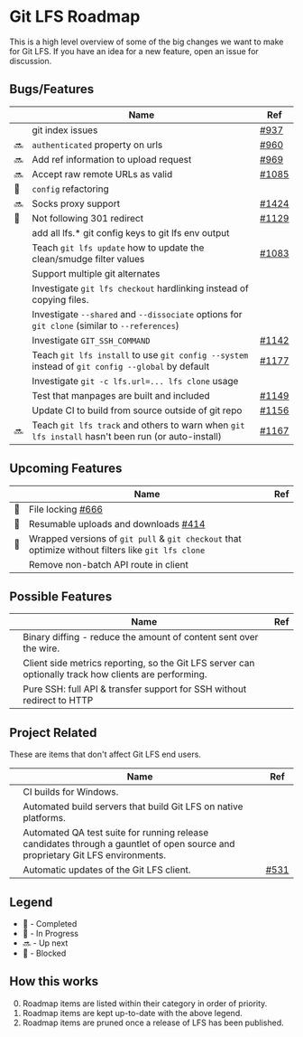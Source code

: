 # Git LFS Roadmap

This is a high level overview of some of the big changes we want to make for
Git LFS. If you have an idea for a new feature, open an issue for discussion.

## Bugs/Features

| | Name | Ref |
| ------ | ---- | --- |
| | git index issues | [#937](https://github.com/github/git-lfs/issues/937) |
| :soon: | `authenticated` property on urls | [#960](https://github.com/github/git-lfs/issues/960) |
| :soon: | Add ref information to upload request | [#969](https://github.com/github/git-lfs/issues/969) |
| :soon: | Accept raw remote URLs as valid | [#1085](https://github.com/github/git-lfs/issues/1085) |
| :construction: | `config` refactoring | |
| :soon: | Socks proxy support | [#1424](https://github.com/github/git-lfs/issues/1424) |
| :no_entry_sign: | Not following 301 redirect | [#1129](https://github.com/github/git-lfs/issues/1129) |
| | add all lfs.\* git config keys to git lfs env output | |
| | Teach `git lfs update` how to update the clean/smudge filter values | [#1083](https://github.com/github/git-lfs/pull/1083) |
| | Support multiple git alternates | |
| | Investigate `git lfs checkout` hardlinking instead of copying files. | |
| | Investigate `--shared` and `--dissociate` options for `git clone` (similar to `--references`) | |
| | Investigate `GIT_SSH_COMMAND` | [#1142](https://github.com/github/git-lfs/issues/1142) | |
| | Teach `git lfs install` to use `git config --system` instead of `git config --global` by default | [#1177](https://github.com/github/git-lfs/pull/1177) |
| | Investigate `git -c lfs.url=... lfs clone` usage | |
| | Test that manpages are built and included | [#1149](https://github.com/github/git-lfs/pull/1149) |
| | Update CI to build from source outside of git repo | [#1156](https://github.com/github/git-lfs/issues/1156#issuecomment-211574343) |
| :soon: | Teach `git lfs track` and others to warn when `git lfs install` hasn't been run (or auto-install) | [#1167](https://github.com/github/git-lfs/issues/1167) |

## Upcoming Features

| | Name | Ref |
| ------ | ---- | --- |
| :construction: | File locking [#666](https://github.com/github/git-lfs/pull/666) | |
| :ship: | Resumable uploads and downloads [#414](https://github.com/github/git-lfs/issues/414) | |
| :construction: | Wrapped versions of `git pull` & `git checkout` that optimize without filters like `git lfs clone` | |
| | Remove non-batch API route in client | |

## Possible Features

| | Name | Ref |
| ------ | ---- | --- |
| | Binary diffing - reduce the amount of content sent over the wire. | |
| | Client side metrics reporting, so the Git LFS server can optionally track how clients are performing. | |
| | Pure SSH: full API & transfer support for SSH without redirect to HTTP | |

## Project Related

These are items that don't affect Git LFS end users.

| | Name | Ref |
| ------ | ---- | --- |
| | CI builds for Windows. | |
| | Automated build servers that build Git LFS on native platforms. | |
| | Automated QA test suite for running release candidates through a gauntlet of open source and proprietary Git LFS environments. | |
| | Automatic updates of the Git LFS client. | [#531](https://github.com/github/git-lfs/issues/531) |

## Legend

* :ship: - Completed
* :construction: - In Progress
* :soon: - Up next
* :no_entry_sign: - Blocked

## How this works

0. Roadmap items are listed within their category in order of priority.
0. Roadmap items are kept up-to-date with the above legend.
0. Roadmap items are pruned once a release of LFS has been published.
